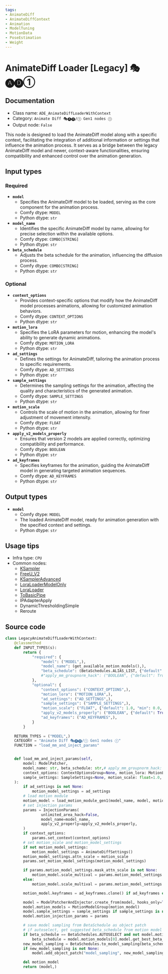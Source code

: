 ```yaml
---
tags:
- AnimateDiff
- AnimateDiffContext
- Animation
- ModelTuning
- MotionData
- PoseEstimation
- Weight
---
```


# AnimateDiff Loader [Legacy] 🎭🅐🅓①
## Documentation
- Class name: `ADE_AnimateDiffLoaderWithContext`
- Category: `Animate Diff 🎭🅐🅓/① Gen1 nodes ①`
- Output node: `False`

This node is designed to load the AnimateDiff model along with a specific context, facilitating the integration of additional information or settings that influence the animation process. It serves as a bridge between the legacy AnimateDiff model and newer, context-aware functionalities, ensuring compatibility and enhanced control over the animation generation.
## Input types
### Required
- **`model`**
    - Specifies the AnimateDiff model to be loaded, serving as the core component for the animation process.
    - Comfy dtype: `MODEL`
    - Python dtype: `str`
- **`model_name`**
    - Identifies the specific AnimateDiff model by name, allowing for precise selection within the available options.
    - Comfy dtype: `COMBO[STRING]`
    - Python dtype: `str`
- **`beta_schedule`**
    - Adjusts the beta schedule for the animation, influencing the diffusion process.
    - Comfy dtype: `COMBO[STRING]`
    - Python dtype: `str`
### Optional
- **`context_options`**
    - Provides context-specific options that modify how the AnimateDiff model processes animations, allowing for customized animation behaviors.
    - Comfy dtype: `CONTEXT_OPTIONS`
    - Python dtype: `str`
- **`motion_lora`**
    - Specifies the LoRA parameters for motion, enhancing the model's ability to generate dynamic animations.
    - Comfy dtype: `MOTION_LORA`
    - Python dtype: `str`
- **`ad_settings`**
    - Defines the settings for AnimateDiff, tailoring the animation process to specific requirements.
    - Comfy dtype: `AD_SETTINGS`
    - Python dtype: `str`
- **`sample_settings`**
    - Determines the sampling settings for the animation, affecting the quality and characteristics of the generated animation.
    - Comfy dtype: `SAMPLE_SETTINGS`
    - Python dtype: `str`
- **`motion_scale`**
    - Controls the scale of motion in the animation, allowing for finer adjustment of movement intensity.
    - Comfy dtype: `FLOAT`
    - Python dtype: `str`
- **`apply_v2_models_properly`**
    - Ensures that version 2 models are applied correctly, optimizing compatibility and performance.
    - Comfy dtype: `BOOLEAN`
    - Python dtype: `str`
- **`ad_keyframes`**
    - Specifies keyframes for the animation, guiding the AnimateDiff model in generating targeted animation sequences.
    - Comfy dtype: `AD_KEYFRAMES`
    - Python dtype: `str`
## Output types
- **`model`**
    - Comfy dtype: `MODEL`
    - The loaded AnimateDiff model, ready for animation generation with the specified context and settings.
    - Python dtype: `str`
## Usage tips
- Infra type: `CPU`
- Common nodes:
    - [KSampler](../../Comfy/Nodes/KSampler.md)
    - [FreeU_V2](../../Comfy/Nodes/FreeU_V2.md)
    - [KSamplerAdvanced](../../Comfy/Nodes/KSamplerAdvanced.md)
    - [LoraLoaderModelOnly](../../Comfy/Nodes/LoraLoaderModelOnly.md)
    - [LoraLoader](../../Comfy/Nodes/LoraLoader.md)
    - [ToBasicPipe](../../ComfyUI-Impact-Pack/Nodes/ToBasicPipe.md)
    - IPAdapterApply
    - DynamicThresholdingSimple
    - Reroute



## Source code
```python
class LegacyAnimateDiffLoaderWithContext:
    @classmethod
    def INPUT_TYPES(s):
        return {
            "required": {
                "model": ("MODEL",),
                "model_name": (get_available_motion_models(),),
                "beta_schedule": (BetaSchedules.ALIAS_LIST, {"default": BetaSchedules.AUTOSELECT}),
                #"apply_mm_groupnorm_hack": ("BOOLEAN", {"default": True}),
            },
            "optional": {
                "context_options": ("CONTEXT_OPTIONS",),
                "motion_lora": ("MOTION_LORA",),
                "ad_settings": ("AD_SETTINGS",),
                "sample_settings": ("SAMPLE_SETTINGS",),
                "motion_scale": ("FLOAT", {"default": 1.0, "min": 0.0, "step": 0.001}),
                "apply_v2_models_properly": ("BOOLEAN", {"default": True}),
                "ad_keyframes": ("AD_KEYFRAMES",),
            }
        }
    
    RETURN_TYPES = ("MODEL",)
    CATEGORY = "Animate Diff 🎭🅐🅓/① Gen1 nodes ①"
    FUNCTION = "load_mm_and_inject_params"


    def load_mm_and_inject_params(self,
        model: ModelPatcher,
        model_name: str, beta_schedule: str,# apply_mm_groupnorm_hack: bool,
        context_options: ContextOptionsGroup=None, motion_lora: MotionLoraList=None, ad_settings: AnimateDiffSettings=None, motion_model_settings: AnimateDiffSettings=None,
        sample_settings: SampleSettings=None, motion_scale: float=1.0, apply_v2_models_properly: bool=False, ad_keyframes: ADKeyframeGroup=None,
    ):
        if ad_settings is not None:
            motion_model_settings = ad_settings
        # load motion module
        motion_model = load_motion_module_gen1(model_name, model, motion_lora=motion_lora, motion_model_settings=motion_model_settings)
        # set injection params
        params = InjectionParams(
                unlimited_area_hack=False,
                model_name=model_name,
                apply_v2_properly=apply_v2_models_properly,
        )
        if context_options:
            params.set_context(context_options)
        # set motion_scale and motion_model_settings
        if not motion_model_settings:
            motion_model_settings = AnimateDiffSettings()
        motion_model_settings.attn_scale = motion_scale
        params.set_motion_model_settings(motion_model_settings)

        if params.motion_model_settings.mask_attn_scale is not None:
            motion_model.scale_multival = params.motion_model_settings.mask_attn_scale * params.motion_model_settings.attn_scale
        else:
            motion_model.scale_multival = params.motion_model_settings.attn_scale

        motion_model.keyframes = ad_keyframes.clone() if ad_keyframes else ADKeyframeGroup()

        model = ModelPatcherAndInjector.create_from(model, hooks_only=True)
        model.motion_models = MotionModelGroup(motion_model)
        model.sample_settings = sample_settings if sample_settings is not None else SampleSettings()
        model.motion_injection_params = params

        # save model sampling from BetaSchedule as object patch
        # if autoselect, get suggested beta_schedule from motion model
        if beta_schedule == BetaSchedules.AUTOSELECT and not model.motion_models.is_empty():
            beta_schedule = model.motion_models[0].model.get_best_beta_schedule(log=True)
        new_model_sampling = BetaSchedules.to_model_sampling(beta_schedule, model)
        if new_model_sampling is not None:
            model.add_object_patch("model_sampling", new_model_sampling)

        del motion_model
        return (model,)

```
